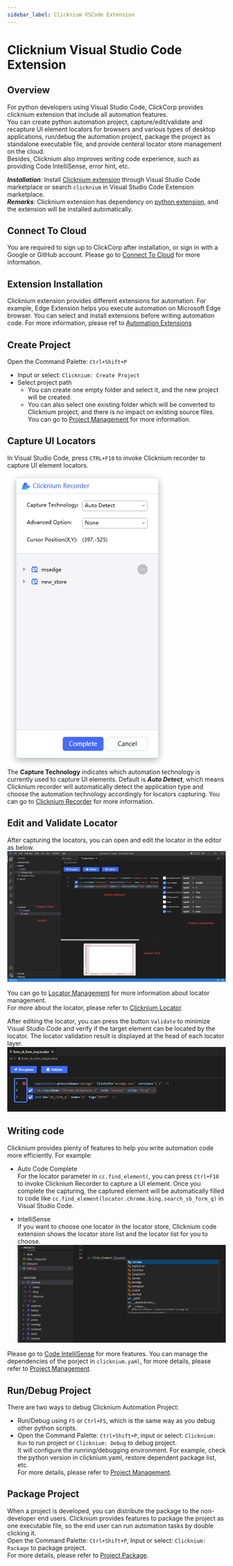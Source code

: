 ```yaml
---
sidebar_label: Clicknium VSCode Extension
---
```

# Clicknium Visual Studio Code Extension

## Overview
For python developers using Visual Studio Code, ClickCorp provides clicknium extension that include all automation features.  
You can create python automation project, capture/edit/validate and recapture UI element locators for browsers and various types of desktop applications, run/debug the automation project, package the project as standalone executable file, and provide centeral locator store management on the cloud.  
Besides, Clicknium also improves writing code experience, such as providing Code IntelliSense, error hint, etc.

***Installation​***: Install [Clicknium extension](https://marketplace.visualstudio.com/items?itemName=ClickCorp.clicknium) through Visual Studio Code marketplace or search `clicknium` in Visual Studio Code Extension marketplace.  
***Remarks***: Clicknium extension has dependency on [python extension](https://marketplace.visualstudio.com/items?itemName=ms-python.python), and the extension will be installed automatically. 

## Connect To Cloud
You are required to sign up to ClickCorp after installation, or sign in with a Google or GitHub account. Please go to [Connect To Cloud](./connecttocloud.md) for more information.

## Extension Installation
Clicknium extension provides different extensions for automation. For example, Edge Extension helps you execute automation on Microsoft Edge browser.
You can select and install extensions before writing automation code. For more information, please ref to [Automation Extensions](./extensions/extensions.md)

## Create Project
Open the Command Palette: `Ctrl+Shift+P`
- Input or select: `Clicknium: Create Project`
- Select project path
  - You can create one empty folder and select it, and the new project will be created.
  - You can also select one existing folder which will be converted to Clicknium project, and there is no impact on existing source files.
You can go to [Project Management](./project_management.md) for more information.

## Capture UI Locators
In Visual Studio Code, press `CTRL+F10` to invoke Clicknium recorder to capture UI element locators.  
![clicknium recorder](../../img/recorder_main.png)  
The **Capture Technology** indicates which automation technology is currently used to capture UI elements. Default is ***Auto Detect***, which means Clicknium recorder will automatically detect the application type and choose the automation technology accordingly for locators capturing.
You can go to [Clicknium Recorder](./recorder/recorder.md) for more information.

## Edit and Validate Locator
After capturing the locators, you can open and edit the locator in the editor as below.  
![clicknium vscode](../../img/main.png) 

You can go to [Locator Management](./locator_management.md) for more information about locator management.  
For more about the locator, please refer to [Clicknium Locator](./../../automation/locator.md).  

After editing the locator, you can press the button `Validate` to minimize Visual Studio Code and verify if the target element can be located by the locator. The locator validation result is displayed at the head of each locator layer.  
![validate error](../../img/validate_err.png)

## Writing code
Clicknium provides plenty of features to help you write automation code more efficiently. For example:  
- Auto Code Complete  
For the locator parameter in `cc.find_element(`, you can press `Ctrl+F10` to invoke Clicknium Recorder to capture a UI element. Once you complete the capturing, the captured element will be automatically filled to code like `cc.find_element(locator.chrome.bing.search_sb_form_q)` in Visual Studio Code.

- IntelliSense  
If you want to choose one locator in the locator store, Clicknium code extension shows the locator store list and the locator list for you to choose.  
![intellisense](../../img/intelliSense.png)

Please go to [Code IntelliSense](./codeintelliSense.md) for more features.
You can manage the dependencies of the porject in `clicknium.yaml`, for more details, please refer to [Project Management](./project_management.md).

## Run/Debug Project
There are two ways to debug Clicknium Automation Project:
- Run/Debug using `F5` or `Ctrl+F5`, which is the same way as you debug other python scripts.
- Open the Command Palette: `Ctrl+Shift+P`, input or select: `Clicknium: Run` to run project or `Clicknium: Debug` to debug project.  
It will configure the running/debugging environment. For example, check the python version in clicknium.yaml, restore dependent package list, etc.   
For more details, please refer to [Project Management](./project_management.md).

## Package Project
When a project is developed, you can distribute the package to the non-developer end users. Clicknium provides features to package the project as one executable file, so the end user can run automation tasks by double clicking it.  
Open the Command Palette: `Ctrl+Shift+P`, Input or select: `Clicknium: Package` to package project.  
For more details, please refer to [Project Package](./project_package.md).